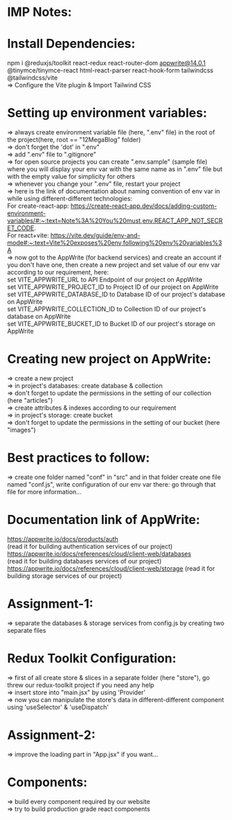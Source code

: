 # IMP Notes:
# Install Dependencies:
npm i @reduxjs/toolkit react-redux react-router-dom appwrite@14.0.1 @tinymce/tinymce-react html-react-parser react-hook-form tailwindcss @tailwindcss/vite <br>
=> Configure the Vite plugin & Import Tailwind CSS
# Setting up environment variables:
=> always create environment variable file (here, ".env" file) in the root of the project(here, root == "12MegaBlog" folder) <br>
=> don't forget the 'dot' in ".env" <br>
=> add ".env" file to ".gitignore" <br>
=> for open source projects you can create ".env.sample" (sample file) where you will display your env var with the same name as in ".env" file but with the empty value for simplicity for others <br>
=> whenever you change your ".env" file, restart your project <br>
=> here is the link of documentation about naming convention of env var in while using different-different technologies: <br>
For create-react-app: https://create-react-app.dev/docs/adding-custom-environment-variables/#:~:text=Note%3A%20You%20must,env.REACT_APP_NOT_SECRET_CODE. <br>
For react+vite: https://vite.dev/guide/env-and-mode#:~:text=Vite%20exposes%20env,following%20env%20variables%3A <br>
=> now got to the AppWrite (for backend services) and create an account if you don't have one, then create a new project and set value of our env var according to our requirement, here: <br>
set VITE_APPWRITE_URL to API Endpoint of our project on AppWrite <br>
set VITE_APPWRITE_PROJECT_ID to Project ID of our project on AppWrite <br>
set VITE_APPWRITE_DATABASE_ID to Database ID of our project's database on AppWrite <br>
set VITE_APPWRITE_COLLECTION_ID to Collection ID of our project's database on AppWrite <br>
set VITE_APPWRITE_BUCKET_ID to Bucket ID of our project's storage on AppWrite <br>

# Creating new project on AppWrite:
=> create a new project <br>
=> in project's databases: create database & collection <br>
=> don't forget to update the permissions in the setting of our collection (here "articles") <br>
=> create attributes & indexes according to our requirement <br>
=> in project's storage: create bucket <br>
=> don't forget to update the permissions in the setting of our bucket (here "images") <br>

# Best practices to follow:
=> create one folder named "conf" in "src" and in that folder create one file named "conf.js", write configuration of our env var there: go through that file for more information... <br>

# Documentation link of AppWrite:
https://appwrite.io/docs/products/auth <br>
(read it for building authentication services of our project) <br>
https://appwrite.io/docs/references/cloud/client-web/databases <br>
(read it for building databases services of our project) <br>
https://appwrite.io/docs/references/cloud/client-web/storage
(read it for building storage services of our project) <br>

# Assignment-1: 
=> separate the databases & storage services from config.js by creating two separate files

# Redux Toolkit Configuration:
=> first of all create store & slices in a separate folder (here "store"), go threw our redux-toolkit project if you need any help <br>
=> insert store into "main.jsx" by using 'Provider' <br>
=> now you can manipulate the store's data in different-different component using 'useSelector' & 'useDispatch'

# Assignment-2:
=> improve the loading part in "App.jsx" if you want...

# Components:
=> build every component required by our website <br>
=> try to build production grade react components <br>